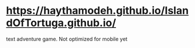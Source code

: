 #  https://haythamodeh.github.io/IslandOfTortuga.github.io/
text adventure game.
Not optimized for mobile yet
